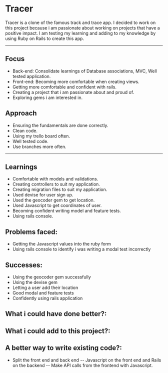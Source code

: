 # Tracer

Tracer is a clone of the famous track and trace app. I decided to work on this project because i am passionate about working on projects that have a positive impact. 
I am testing my learning and adding to my knowledge by using Ruby on Rails to create this app. 

---

## Focus

- Back-end: Consolidate learnings of Database associations, MVC, Well tested application.
- Front-end: Becoming more comfortable when creating views.
- Getting more comfortable and confident with rails. 
- Creating a project that i am passionate about and proud of. 
- Exploring gems i am interested in.

## Approach

- Ensuring the fundamentals are done correctly.
- Clean code.
- Using my trello board often. 
- Well tested code.
- Use branches more often.

---

## Learnings

- Comfortable with models and validations. 
- Creating controllers to suit my application. 
- Creating migration files to suit my application.
- Used devise for user sign up.
- Used the geocoder gem to get location. 
- Used Javascript to get coordinates of user.
- Becoming confident writing model and feature tests. 
- Using rails console. 


## Problems faced:

- Getting the Javascript values into the ruby form
- Using rails console to identify i was writing a modal test incorrectly

## Successes:

- Using the geocoder gem successfully 
- Using the devise gem
- Letting a user add their location
- Good modal and feature tests
- Confidently using rails application 

## What i could have done better?:

## What i could add to this project?:

## A better way to write existing code?: 

- Split the front end and back end
-- Javascript on the front end and Rails on the backend 
-- Make API calls from the frontend with Javascript. 





